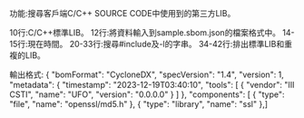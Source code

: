 功能:搜尋客戶端C/C++ SOURCE CODE中使用到的第三方LIB。

10行:C/C++標準LIB。
12行:將資料輸入到sample.sbom.json的檔案格式中。
14-15行:現在時間。
20-33行:搜尋#include及-l的字串。
34-42行:排出標準LIB和重複的LIB。


輸出格式:
{
    "bomFormat": "CycloneDX",
    "specVersion": "1.4",
    "version": 1,
    "metadata": {
        "timestamp": "2023-12-19T03:40:10",
        "tools": [
            {
                "vendor": "III CSTI",
                "name": "UFO",
                "version": "0.0.0.0"
            }
        ]
    },
    "components": [
        {
            "type": "file",
            "name": "openssl/md5.h"
        },
        {
            "type": "library",
            "name": "ssl"
        },]
